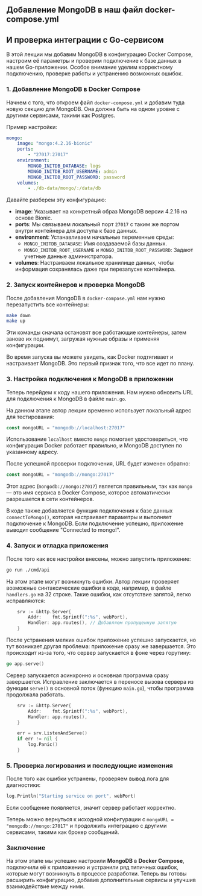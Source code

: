 ## Добавление MongoDB в наш файл docker-compose.yml

## И проверка интеграции с Go-сервисом

В этой лекции мы добавим MongoDB в конфигурацию Docker Compose, настроим её параметры и проверим подключение к базе данных в нашем Go-приложении. Особое внимание уделим корректному подключению, проверке работы и устранению возможных ошибок.

### 1. Добавление MongoDB в Docker Compose

Начнем с того, что откроем файл `docker-compose.yml` и добавим туда новую секцию для MongoDB. Она должна быть на одном уровне с другими сервисами, такими как Postgres.

Пример настройки:

```yaml
mongo:
    image: "mongo:4.2.16-bionic"
    ports:
        - "27017:27017"
    environment:
        MONGO_INITDB_DATABASE: logs
        MONGO_INITDB_ROOT_USERNAME: admin
        MONGO_INITDB_ROOT_PASSWORD: password
    volumes:
        - ./db-data/mongo/:/data/db
```

Давайте разберем эту конфигурацию:

-   **image**: Указывает на конкретный образ MongoDB версии 4.2.16 на основе Bionic.
-   **ports**: Мы связываем локальный порт `27017` с таким же портом внутри контейнера для доступа к базе данных.
-   **environment**: Устанавливаем начальные переменные среды:
    -   `MONGO_INITDB_DATABASE`: Имя создаваемой базы данных.
    -   `MONGO_INITDB_ROOT_USERNAME` и `MONGO_INITDB_ROOT_PASSWORD`: Задают учетные данные администратора.
-   **volumes**: Настраиваем локальное хранилище данных, чтобы информация сохранялась даже при перезапуске контейнера.

### 2. Запуск контейнеров и проверка MongoDB

После добавления MongoDB в `docker-compose.yml` нам нужно перезапустить все контейнеры:

```sh
make down
make up
```

Эти команды сначала остановят все работающие контейнеры, затем заново их поднимут, загружая нужные образы и применяя конфигурации.

Во время запуска вы можете увидеть, как Docker подтягивает и настраивает MongoDB. Это первый признак того, что все идет по плану.

### 3. Настройка подключения к MongoDB в приложении

Теперь перейдем к коду нашего приложения. Нам нужно обновить URL для подключения к MongoDB в файле `main.go`.

На данном этапе автор лекции временно использует локальный адрес для тестирования:

```go
const mongoURL = "mongodb://localhost:27017"
```

Использование `localhost` вместо `mongo` помогает удостовериться, что конфигурация Docker работает правильно, и MongoDB доступен по указанному адресу.

После успешной проверки подключения, URL будет изменен обратно:

```go
const mongoURL = "mongodb://mongo:27017"
```

Этот адрес (`mongodb://mongo:27017`) является правильным, так как `mongo` — это имя сервиса в Docker Compose, которое автоматически разрешается в сети контейнеров.

В коде также добавляется функция подключения к базе данных `connectToMongo()`, которая настраивает параметры и выполняет подключение к MongoDB. Если подключение успешно, приложение выводит сообщение "Connected to mongo!".

### 4. Запуск и отладка приложения

После того как все настройки внесены, можно запустить приложение:

```sh
go run ./cmd/api
```

На этом этапе могут возникнуть ошибки. Автор лекции проверяет возможные синтаксические ошибки в коде, например, в файле `handlers.go` на 32 строке. Такие ошибки, как отсутствие запятой, легко исправляются:

```go
	srv := &http.Server{
		Addr:    fmt.Sprintf(":%s", webPort),
		Handler: app.routes(), // Добавляем пропущенную запятую
	}
```

После устранения мелких ошибок приложение успешно запускается, но тут возникает другая проблема: приложение сразу же завершается. Это происходит из-за того, что сервер запускается в фоне через горутину:

```go
go app.serve()
```

Сервер запускается асинхронно и основная программа сразу завершается. Исправление заключается в переносе вызова сервера из функции `serve()` в основной поток (функцию `main.go`), чтобы программа продолжала работать.

```go
	srv := &http.Server{
		Addr:    fmt.Sprintf(":%s", webPort),
		Handler: app.routes(),
	}

	err = srv.ListenAndServe()
	if err != nil {
		log.Panic()
	}
```

### 5. Проверка логирования и последующие изменения

После того как ошибки устранены, проверяем вывод лога для диагностики:

```go
log.Println("Starting service on port", webPort)
```

Если сообщение появляется, значит сервер работает корректно.

Теперь можно вернуться к исходной конфигурации с `mongoURL = "mongodb://mongo:27017"` и продолжить интеграцию с другими сервисами, такими как брокер сообщений.

### Заключение

На этом этапе мы успешно настроили **MongoDB** в **Docker Compose**, подключили её к приложению и устранили ряд типичных ошибок, которые могут возникнуть в процессе разработки. Теперь вы готовы расширить конфигурацию, добавив дополнительные сервисы и улучшив взаимодействие между ними.
